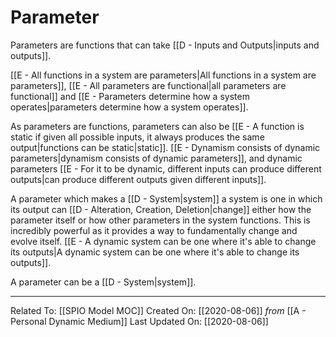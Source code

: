 # Parameter

Parameters are functions that can take [[D - Inputs and Outputs|inputs and outputs]].

[[E - All functions in a system are parameters|All functions in a system are parameters]], [[E - All parameters are functional|all parameters are functional]] and [[E - Parameters determine how a system operates|parameters determine how a system operates]]. 

As parameters are functions, parameters can also be [[E - A function is static if given all possible inputs, it always produces the same output|functions can be static|static]]. [[E - Dynamism consists of dynamic parameters|dynamism consists of dynamic parameters]], and dynamic parameters [[E - For it to be dynamic, different inputs can produce different outputs|can produce different outputs given different inputs]].

A parameter which makes a [[D - System|system]] a system is one in which its output can [[D - Alteration, Creation, Deletion|change]] either how the parameter itself or how other parameters in the system functions. This is incredibly powerful as it provides a way to fundamentally change and evolve itself. [[E - A dynamic system can be one where it's able to change its outputs|A dynamic system can be one where it's able to change its outputs]].

A parameter can be a [[D - System|system]]. 

---

Related To: [[SPIO Model MOC]]
Created On: [[2020-08-06]] *from* [[A - Personal Dynamic Medium]]
Last Updated On: [[2020-08-06]]